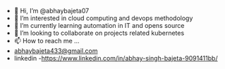 - 👋 Hi, I’m @abhaybajeta07
- 👀 I’m interested in cloud computing and devops methodology
- 🌱 I’m currently learning automation in IT and opens source
- 💞️ I’m looking to collaborate on projects related kubernetes
- 📫 How to reach me ...
- abhaybajeta433@gmail.com
- linkedin -https://www.linkedin.com/in/abhay-singh-bajeta-9091411bb/

<!---
abhaybajeta07/abhaybajeta07 is a ✨ special ✨ repository because its `README.md` (this file) appears on your GitHub profile.
You can click the Preview link to take a look at your changes.
--->

